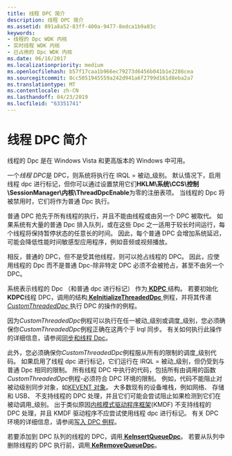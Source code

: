 ```yaml
---
title: 线程 DPC 简介
description: 线程 DPC 简介
ms.assetid: 891a8a52-83ff-400a-9477-8edca1b9a83c
keywords:
- 线程的 Dpc WDK 内核
- 实时线程 WDK 内核
- 已占用的 Dpc WDK 内核
ms.date: 06/16/2017
ms.localizationpriority: medium
ms.openlocfilehash: b57f17caa1b966ec79273d6456b041b1e2286cea
ms.sourcegitcommit: 0cc5051945559a242d941a6f2799d161d8eba2a7
ms.translationtype: MT
ms.contentlocale: zh-CN
ms.lasthandoff: 04/23/2019
ms.locfileid: "63351741"
---
```

# <a name="introduction-to-threaded-dpcs"></a>线程 DPC 简介





线程的 Dpc 是在 Windows Vista 和更高版本的 Windows 中可用。

一个*线程 DPC*是 DPC，则系统将执行在 IRQL = 被动\_级别。 默认情况下，启用线程 dpc 进行标记，但你可以通过设置禁用它们**HKLM\\系统\\CCS\\控制\\SessionManager\\内核\\ThreadDpcEnable**为零的注册表项。 当线程的 Dpc 将被禁用时，它们将作为普通 Dpc 执行。

普通 DPC 抢先于所有线程的执行，并且不能由线程或由另一个 DPC 被取代。 如果系统有大量的普通 Dpc 排入队列，或在这些 Dpc 之一适用于较长时间运行，每个线程将保持暂停状态的任意长的时间。 因此，每个普通 DPC 会增加系统延迟，可能会降低性能时间敏感型应用程序，例如音频或视频播放。

相反，普通的 DPC，但不是受其他线程，则可以抢占线程的 DPC。 因此，应使用线程的 Dpc 而不是普通 Dpc-除非特定 DPC 必须不会被抢占，甚至不由另一个 DPC。

系统表示线程的 Dpc （和普通 dpc 进行标记） 作为[ **KDPC** ](https://msdn.microsoft.com/library/windows/hardware/ff551882)结构。 若要初始化**KDPC**线程 DPC，调用的结构[ **KeInitializeThreadedDpc** ](https://msdn.microsoft.com/library/windows/hardware/ff552166)例程，并将其传递[ *CustomThreadedDpc* ](https://msdn.microsoft.com/library/windows/hardware/ff542976)执行 DPC 的操作的例程。

因为*CustomThreadedDpc*例程可以执行在任一被动\_级别或调度\_级别，您必须确保你*CustomThreadedDpc*例程正确在这两个于 Irql 同步。 有关如何执行此操作的详细信息，请参阅[同步和线程 Dpc](synchronization-and-threaded-dpcs.md)。

此外，您必须确保你*CustomThreadedDpc*例程服从所有的限制的调度\_级别代码。 如果启用了线程 dpc 进行标记，它们运行在 IRQL = 被动\_级别，但仍受到与普通 Dpc 相同的限制。 所有线程 DPC 中执行的代码，包括所有由调用的函数*CustomThreadedDpc*例程-必须符合 DPC 环境的限制。 例如，代码不能阻止对被动级别同步对象，如[KEVENT 对象](defining-and-using-an-event-object.md)。 大多数现有的设备堆栈，例如网络、 存储和 USB、 不支持线程的 DPC 处理，并且它们可能会尝试阻止如果检测到它们在被动调用\_级别。 出于类似原因[内核模式驱动程序框架](https://msdn.microsoft.com/library/windows/hardware/ff544296)(KMDF) 不支持线程的 DPC 处理，并且 KMDF 驱动程序不应尝试使用线程 dpc 进行标记。 有关 DPC 环境的详细信息，请参阅[写入 DPC 例程](writing-dpc-routines.md)。

若要添加到 DPC 队列的线程的 DPC，调用[ **KeInsertQueueDpc**](https://msdn.microsoft.com/library/windows/hardware/ff552185)。 若要从队列中删除线程的 DPC 执行前，调用[ **KeRemoveQueueDpc**](https://msdn.microsoft.com/library/windows/hardware/ff553169)。

 

 




